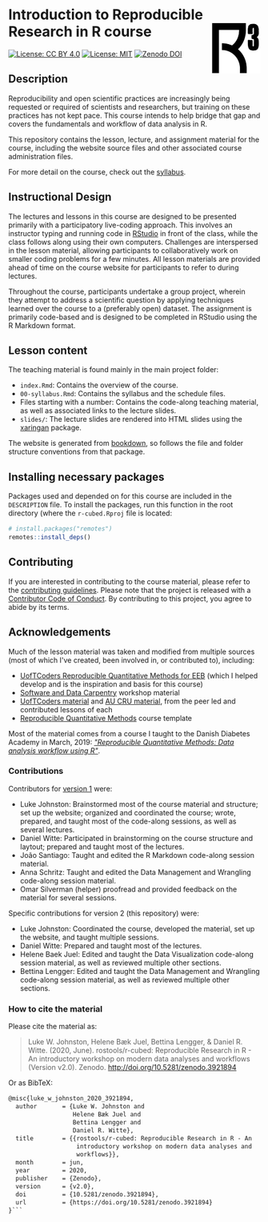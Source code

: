 # Introduction to Reproducible Research in R course <img src="images/apple-touch-icon.png" align="right" height=100/>

[![License: CC BY 4.0](https://img.shields.io/badge/License-CC%20BY%204.0-lightgrey.svg)](https://creativecommons.org/licenses/by/4.0/)
[![License: MIT](https://img.shields.io/badge/License-MIT-yellow.svg)](https://opensource.org/licenses/MIT)
[![Zenodo DOI](https://zenodo.org/badge/DOI/10.5281/zenodo.3921894.svg)](https://doi.org/10.5281/zenodo.3921894)

## Description

Reproducibility and open scientific practices are increasingly being requested
or required of scientists and researchers, but training on these practices has 
not kept pace. This course intends to help bridge that gap and covers the
fundamentals and workflow of data analysis in R.

This repository contains the lesson, lecture, and assignment material for the
course, including the website source files and other associated course
administration files. 

For more detail on the course, check out the [syllabus](https://r-cubed.rostools.org).

## Instructional Design

The lectures and lessons in this course are designed to be presented primarily
with a participatory live-coding approach. This involves an instructor typing
and running code in [RStudio](https://www.rstudio.com/) in front of the class,
while the class follows along using their own computers. Challenges are
interspersed in the lesson material, allowing participants to collaboratively
work on smaller coding problems for a few minutes. All lesson materials are
provided ahead of time on the course website for participants to refer to during
lectures.

Throughout the course, participants undertake a group project, wherein they
attempt to address a scientific question by applying techniques learned over the
course to a (preferably open) dataset. The assignment is primarily code-based
and is designed to be completed in RStudio using the R Markdown format.

## Lesson content

The teaching material is found mainly in the main project folder:

- `index.Rmd`: Contains the overview of the course.
- `00-syllabus.Rmd`: Contains the syllabus and the schedule files.
- Files starting with a number: 
Contains the code-along teaching material, as well as
associated links to the lecture slides. 
- `slides/`: The lecture slides are rendered into HTML slides using
the [xaringan] package. 

The website is generated from [bookdown], 
so follows the file and folder structure
conventions from that package.

[xaringan]: https://github.com/yihui/xaringan
[bookdown]: https://bookdown.org/yihui/bookdown/

## Installing necessary packages

Packages used and depended on for this course are included in the `DESCRIPTION`
file. To install the packages, run this function in the root directory (where
the `r-cubed.Rproj` file is located:

```r
# install.packages("remotes")
remotes::install_deps()
```

## Contributing

If you are interested in contributing to the course material, please refer to
the [contributing guidelines](CONTRIBUTING.md). Please note that the
project is released with a [Contributor Code of
Conduct](CODE_OF_CONDUCT.md). By contributing to this project, you agree to
abide by its terms.

## Acknowledgements

Much of the lesson material was taken and modified from multiple sources (most
of which I've created, been involved in, or contributed to), including:

- [UofTCoders Reproducible Quantitative Methods for EEB](https://uoftcoders.github.io/rcourse/) 
(which I helped develop and is the inspiration and basis for this course)
- [Software and Data Carpentry](https://carpentries.org/) workshop material
- [UofTCoders material](https://uoftcoders.github.io/studyGroup/lessons/)
and [AU CRU material](https://au-cru.github.io/site/material/),
from the peer led and contributed lessons of each
- [Reproducible Quantitative Methods](https://cbahlai.github.io/rqm-template/)
course template

Most of the material comes from a course I taught to the Danish Diabetes Academy 
in March, 2019:
[*"Reproducible Quantitative Methods: Data analysis workflow using R"*](https://v1--dda-rcourse.netlify.com/).

### Contributions

Contributors for [version 1](https://gitlab.com/lwjohnst/dda-rcourse/-/tags/v1.0.0) were:

- Luke Johnston: Brainstormed most of the course material and structure; set up
the website; organized and coordinated the course; wrote, prepared, and taught
most of the code-along sessions, as well as several lectures.
- Daniel Witte: Participated in brainstorming on the course structure and
laytout; prepared and taught most of the lectures.
- João Santiago: Taught and edited the R Markdown code-along session material.
- Anna Schritz: Taught and edited the Data Management and Wrangling code-along
session material.
- Omar Silverman (helper) proofread and provided feedback on the material for several
sessions.

Specific contributions for version 2 (this repository) were:

- Luke Johnston: Coordinated the course, developed the material,
set up the website, and taught multiple sessions.
- Daniel Witte: Prepared and taught most of the lectures.
- Helene Baek Juel: Edited and taught the Data Visualization code-along session material,
as well as reviewed multiple other sections.
- Bettina Lengger: Edited and taught the Data Management and Wrangling code-along
session material, as well as reviewed multiple other sections.

### How to cite the material

Please cite the material as:

> Luke W. Johnston, Helene Bæk Juel, Bettina Lengger, & Daniel R. Witte. (2020,
June). rostools/r-cubed: Reproducible Research in R - An introductory workshop
on modern data analyses and workflows (Version v2.0). Zenodo.
http://doi.org/10.5281/zenodo.3921894

Or as BibTeX:

```
@misc{luke_w_johnston_2020_3921894,
  author       = {Luke W. Johnston and
                  Helene Bæk Juel and
                  Bettina Lengger and
                  Daniel R. Witte},
  title        = {{rostools/r-cubed: Reproducible Research in R - An 
                   introductory workshop on modern data analyses and
                   workflows}},
  month        = jun,
  year         = 2020,
  publisher    = {Zenodo},
  version      = {v2.0},
  doi          = {10.5281/zenodo.3921894},
  url          = {https://doi.org/10.5281/zenodo.3921894}
}```
